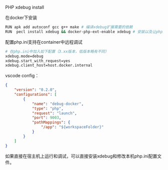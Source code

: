 PHP xdebug install

在docker下安装

```bash
RUN apk add autoconf gcc g++ make # 编译xdebug扩展需要的依赖
RUN  pecl install xdebug && docker-php-ext-enable xdebug # 安装以及让php加载xdebug

```

配置php.ini支持在container中远程调试

```bash
# 在php.ini中加入如下配置（3.xx版本，低版本略有不同）
xdebug.mode=debug
xdebug.start_with_request=yes
xdebug.client_host=host.docker.internal
```

vscode config：

```json
{
    "version": "0.2.0",
    "configurations": [
        {
            "name": "debug-docker",
            "type": "php",
            "request": "launch",
            "port": 9003,
            "pathMappings": {
                "/app": "${workspaceFolder}"
            }
        }
    ]
}
```

如果直接在宿主机上运行和调试，可以直接安装xdebug和修改本机php.ini配置文件。